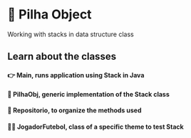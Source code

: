# 🔋 Pilha Object
Working with stacks in data structure class

## Learn about the classes
#### 👉 Main, runs application using Stack in Java
#### 🔋 PilhaObj, generic implementation of the Stack class
#### 📁 Repositorio, to organize the methods used
#### 🤾‍♂️ JogadorFutebol, class of a specific theme to test Stack
